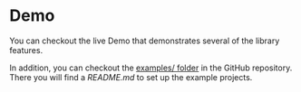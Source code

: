 # Demo

You can checkout the live Demo that demonstrates several of the library features.

In addition, you can checkout the [examples/ folder](https://github.com/rwieruch/react-redux-data-grid/tree/master/examples) in the GitHub repository. There you will find a *README.md* to set up the example projects.
